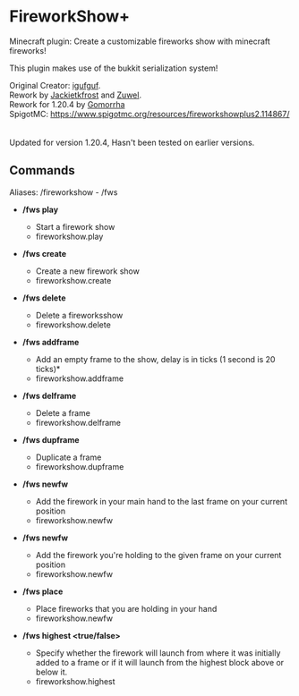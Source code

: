 # FireworkShow+
Minecraft plugin: Create a customizable fireworks show with minecraft fireworks!

This plugin makes use of the bukkit serialization system!

Original Creator: [igufguf](https://mcdev.igufguf.com).
<br>
Rework by [Jackietkfrost](https://am-x2.com) and [Zuwel](https://github.com/Zuwel).
<br>
Rework for 1.20.4 by [Gomorrha](https://gomorrha.dev)
<br>
SpigotMC: https://www.spigotmc.org/resources/fireworkshowplus2.114867/
<br>
<br>
<br>
Updated for version 1.20.4, Hasn't been tested on earlier versions.
<br>

## Commands
Aliases: /fireworkshow - /fws

* **/fws play <showname>**  
  - Start a firework show
  - fireworkshow.play

* **/fws create <showname>**  
  - Create a new firework show
  - fireworkshow.create

* **/fws delete <showname>**  
  - Delete a fireworksshow
  - fireworkshow.delete

* **/fws addframe <showname> <delay>**  
  - Add an empty frame to the show, delay is in ticks (1 second is 20 ticks)*
  - fireworkshow.addframe

* **/fws delframe <showname> <frameid>**  
  - Delete a frame
  - fireworkshow.delframe

* **/fws dupframe <showname> <frameid>**  
  - Duplicate a frame
  - fireworkshow.dupframe

* **/fws newfw <showname>**  
  - Add the firework in your main hand to the last frame on your current position
  - fireworkshow.newfw
  
* **/fws newfw <showname> <frameid>**  
  - Add the firework you're holding to the given frame on your current position
  - fireworkshow.newfw

* **/fws place <showname> <frameid>**
  - Place fireworks that you are holding in your hand
  - fireworkshow.newfw

* **/fws highest <showname> <true/false>**
  - Specify whether the firework will launch from where it was initially added to a frame or if it will launch from the highest block above or below it.
  - fireworkshow.highest

